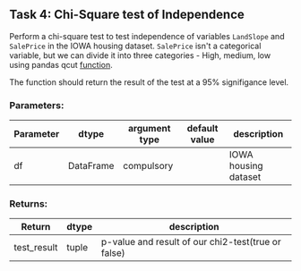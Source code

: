 ## Task 4:  Chi-Square test of Independence

Perform a chi-square test to test independence of variables `LandSlope` and `SalePrice` in the IOWA housing dataset. `SalePrice` isn't a categorical variable, but we can divide it into three categories - High, medium, low using pandas qcut [function](https://pandas.pydata.org/pandas-docs/stable/generated/pandas.qcut.html).

The function should return the result of the test at a 95% signifigance level.

### Parameters:

| Parameter | dtype | argument type | default value | description |
| --- | --- | --- | --- | --- | 
| df | DataFrame | compulsory |  | IOWA housing dataset |


### Returns:

| Return | dtype | description |
| --- | --- | --- |
| test_result | tuple | p-value and result of our chi2-test(true or false) |
